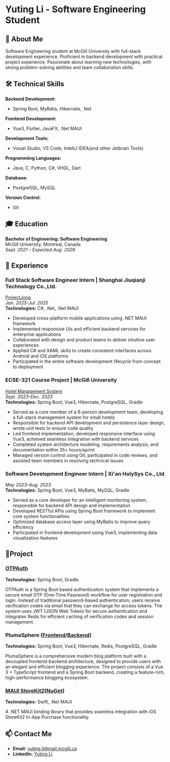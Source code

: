 # Yuting Li - Software Engineering Student

## 👋 About Me

Software Engineering student at McGill University with full-stack development experience. Proficient in backend development with practical project experience. Passionate about learning new technologies, with strong problem-solving abilities and team collaboration skills.

## 🛠️ Technical Skills

**Backend Development:**
- Spring Boot, MyBatis, Hibernate, .Net

**Frontend Development:**
- Vue3, Flutter, JavaFX, .Net MAUI

**Development Tools:**
- Visual Studio, VS Code, IntelliJ IDEA(and other Jetbrain Tools)

**Programming Languages:**
- Java, C, Python, C#, VHDL, Dart

**Database:**
- PostgreSQL, MySQL

**Version Control:**
- Git

## 🎓 Education

**Bachelor of Engineering: Software Engineering**  
McGill University, Montreal, Canada  
*Sept. 2021 – Expected Aug. 2026*

## 💼 Experience

### Full Stack Software Engineer Intern | Shanghai Jiuqianji Technology Co.,Ltd.
[ProjectJong](https://riichi.cn)\
*Jan. 2025-Jul. 2025*\
**Technologies:** C#, .Net, .Net MAUI

- Developed cross-platform mobile applications using .NET MAUI framework
- Implemented responsive UIs and efficient backend services for enterprise applications
- Collaborated with design and product teams to deliver intuitive user experiences
- Applied C# and XAML skills to create consistent interfaces across Android and iOS platforms
- Participated in the entire software development lifecycle from concept to deployment

### ECSE-321 Course Project | McGill University
[Hotel Management System](https://github.com/yutingli1123/HotelManagementSystem)\
*Sept. 2023–Dec. 2023*\
**Technologies:** Spring Boot, Vue3, Hibernate, PostgreSQL, Gradle

 - Served as a core member of a 6-person development team, developing a full-stack management system for small hotels
 - Responsible for backend API development and persistence layer design, wrote unit tests to ensure code quality
 - Led frontend implementation, developed responsive interface using Vue3, achieved seamless integration with backend services
 - Completed system architecture modeling, requirements analysis, and documentation within 35+ hours/sprint
 - Managed version control using Git, participated in code reviews, and assisted team members in resolving technical issues

### Software Development Engineer Intern | Xi'an HolySys Co., Ltd
*May 2023–Aug. 2023*\
**Technologies:** Spring Boot, Vue3, MyBatis, MySQL, Gradle

- Served as a core developer for an intelligent monitoring system, responsible for backend API design and implementation
- Developed RESTful APIs using Spring Boot framework to implement core system functionalities
- Optimized database access layer using MyBatis to improve query efficiency
- Participated in frontend development using Vue3, implementing data visualization features

## 🌟Project

### [OTPAuth](https://github.com/yutingli1123/OTPAuth)
**Technologies:** Spring Boot, Gradle

OTPAuth is a Spring Boot based authentication system that implements a secure email OTP (One-Time Password) workflow for user registration and login. Instead of traditional password-based authentication, users receive verification codes via email that they can exchange for access tokens. The system uses JWT (JSON Web Token) for secure authentication and integrates Redis for efficient caching of verification codes and session management.

### PlumaSphere ([Frontend](https://github.com/yutingli1123/PlumaSphere-Frontend)/[Backend](https://github.com/yutingli1123/PlumaSphere-Backend))
**Technologies:** Spring Boot, Vue3, Hibernate, Redis, PostgreSQL, Gradle

PlumaSphere is a comprehensive modern blog platform built with a decoupled frontend-backend architecture, designed to provide users with an elegant and efficient blogging experience. The project consists of a Vue 3 + TypeScript frontend and a Spring Boot backend, creating a feature-rich, high-performance blogging ecosystem.

### [MAUI StoreKit2](https://github.com/9khub/MAUI.StoreKit2)([NuGet](https://www.nuget.org/packages/StoreKit2))
**Technologies:** Swift, .Net MAUI

A .NET MAUI binding library that provides seamless integration with iOS StoreKit2 In-App Purchase functionality.

## 📫 Contact Me

- **Email:** yuting.li@mail.mcgill.ca
- **LinkedIn:** [Yuting Li](https://www.linkedin.com/in/yuting-li-aab53521a/)
